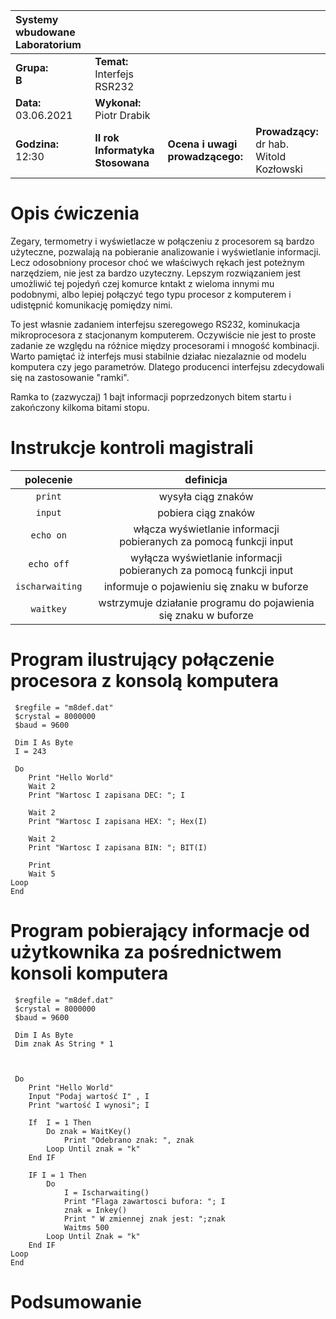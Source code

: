 |Systemy wbudowane Laboratorium | | | |
| :---                          | :--- | --- | --- | 
|**Grupa:**<br> **B**            | **Temat:** <br> Interfejs RSR232   | | |
|**Data:**<br> 03.06.2021       | **Wykonał:** <br> Piotr Drabik        | | |
|**Godzina:**<br> 12:30        | **II rok Informatyka Stosowana**      | **Ocena i uwagi prowadzącego:**   | **Prowadzący:**<br> dr hab. Witold Kozłowski|

# Opis ćwiczenia 

Zegary, termometry i wyświetlacze w połączeniu z procesorem są bardzo użyteczne, pozwalają na pobieranie analizowanie i wyświetlanie informacji. Lecz odosobniony procesor choć we właściwych rękach jest poteżnym narzędziem, nie jest za bardzo uzyteczny. Lepszym rozwiązaniem jest umożliwić tej pojedyń czej komurce kntakt z wieloma innymi mu podobnymi, albo lepiej połączyć tego typu procesor z komputerem i udistępnić komunikację pomiędzy nimi. 


To jest własnie zadaniem  interfejsu szeregowego RS232, kominukacja mikroprocesora z stacjonanym komputerem. Oczywiście nie jest to proste zadanie ze względu na różnice między procesorami i mnogość kombinacji. Warto pamiętać iż interfejs musi stabilnie działac niezalaznie od modelu komputera czy jego parametrów. Dlatego producenci interfejsu zdecydowali się na zastosowanie "ramki".

Ramka to (zazwyczaj) 1 bajt informacji poprzedzonych bitem startu i zakończony kilkoma bitami stopu. 

# Instrukcje kontroli magistrali
|**polecenie** | **definicja**|
| :---: | :---: |
| ```print```| wysyła ciąg znaków|
|```input```|pobiera ciąg znaków|
|```echo on```| włącza wyświetlanie informacji<br> pobieranych za pomocą funkcji input|
|```echo off```| wyłącza wyświetlanie informacji<br> pobieranych za pomocą funkcji input|
|```ischarwaiting```| informuje o pojawieniu się znaku w buforze |
|```waitkey```| wstrzymuje działanie programu do pojawienia się znaku w buforze|


# Program ilustrujący połączenie procesora z konsolą komputera

```VB
 $regfile = "m8def.dat"
 $crystal = 8000000
 $baud = 9600

 Dim I As Byte
 I = 243

 Do 
    Print "Hello World"
    Wait 2 
    Print "Wartosc I zapisana DEC: "; I        
    
    Wait 2 
    Print "Wartosc I zapisana HEX: "; Hex(I)
    
    Wait 2 
    Print "Wartosc I zapisana BIN: "; BIT(I)
    
    Print  
    Wait 5
Loop
End
```
# Program pobierający informacje od użytkownika za pośrednictwem konsoli komputera 

```VB
 $regfile = "m8def.dat"
 $crystal = 8000000
 $baud = 9600

 Dim I As Byte
 Dim znak As String * 1 

 

 Do 
    Print "Hello World"
    Input "Podaj wartość I" , I
    Print "wartość I wynosi"; I

    If  I = 1 Then
        Do znak = WaitKey()
            Print "Odebrano znak: ", znak
        Loop Until znak = "k"
    End IF

    IF I = 1 Then
        Do 
            I = Ischarwaiting()
            Print "Flaga zawartosci bufora: "; I
            znak = Inkey()
            Print " W zmiennej znak jest: ";znak
            Waitms 500
        Loop Until Znak = "k"
    End IF
Loop
End 
```

# Podsumowanie 

